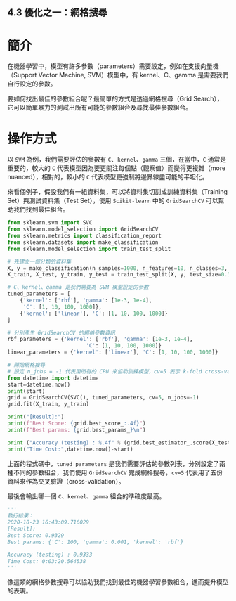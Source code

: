 ## 4.3 優化之一：網格搜尋

# 簡介
在機器學習中，模型有許多參數（parameters）需要設定，例如在支援向量機（Support Vector Machine, SVM）模型中，有 kernel、C、gamma 是需要我們自行設定的參數。

要如何找出最佳的參數組合呢？最簡單的方式是透過網格搜尋（Grid Search），它可以簡單暴力的測試出所有可能的參數組合及尋找最佳參數組合。

# 操作方式
以 `SVM` 為例，我們需要評估的參數有 `C`、`kernel`、`gamma` 三個，在當中，`C` 通常是重要的，較大的 `C` 代表模型因為要更關注每個點（觀察值）而變得更複雜（more nuanced），相對的，較小的 `C` 代表模型更強制將邊界線盡可能的平坦化。

來看個例子，假設我們有一組資料集，可以將資料集切割成訓練資料集（Training Set）與測試資料集（Test Set），使用 `Scikit-learn` 中的 `GridSearchCV` 可以幫助我們找到最佳組合。

```python
from sklearn.svm import SVC
from sklearn.model_selection import GridSearchCV
from sklearn.metrics import classification_report
from sklearn.datasets import make_classification
from sklearn.model_selection import train_test_split

# 先建立一個分類的資料集
X, y = make_classification(n_samples=1000, n_features=10, n_classes=3, n_redundant=0, random_state=1)
X_train, X_test, y_train, y_test = train_test_split(X, y, test_size=0.3, random_state=1)

# C、kernel、gamma 是我們需要為 SVM 模型設定的參數
tuned_parameters = [
    {'kernel': ['rbf'], 'gamma': [1e-3, 1e-4],
     'C': [1, 10, 100, 1000]},
    {'kernel': ['linear'], 'C': [1, 10, 100, 1000]}
]

# 分別產生 GridSearchCV 的網格參數資訊
rbf_parameters = {'kernel': ['rbf'], 'gamma': [1e-3, 1e-4],
                         'C': [1, 10, 100, 1000]}
linear_parameters = {'kernel': ['linear'], 'C': [1, 10, 100, 1000]}

# 開始網格搜尋
# 設定 n_jobs = -1 代表用所有的 CPU 來協助訓練模型，cv=5 表示 k-fold cross-validation 中 k 要設定為多少
from datetime import datetime
start=datetime.now()
print(start)
grid = GridSearchCV(SVC(), tuned_parameters, cv=5, n_jobs=-1)
grid.fit(X_train, y_train)

print("[Result]:")
print(f"Best Score: {grid.best_score_:.4f}")
print(f"Best params: {grid.best_params_}\n")

print ("Accuracy (testing) : %.4f" % (grid.best_estimator_.score(X_test,y_test)))
print("Time Cost:",datetime.now()-start)
```

上面的程式碼中，`tuned_parameters` 是我們需要評估的參數列表，分別設定了兩種不同的參數組合，我們使用 `GridSearchCV` 完成網格搜尋，`cv=5` 代表用了五份資料來作為交叉驗證（cross-validation）。

最後會輸出哪一個 `C`、`kernel`、`gamma` 組合的準確度最高。

```python
'''
執行結果：
2020-10-23 16:43:09.716029
[Result]:
Best Score: 0.9329
Best params: {'C': 100, 'gamma': 0.001, 'kernel': 'rbf'}

Accuracy (testing) : 0.9333
Time Cost: 0:03:20.564538
'''
```

像這類的網格參數搜尋可以協助我們找到最佳的機器學習參數組合，進而提升模型的表現。
